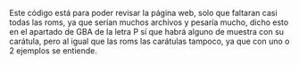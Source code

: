 Este código está para poder revisar la página web, solo que faltaran casi todas las roms, ya que serían muchos archivos y pesaría mucho, dicho esto en el apartado de GBA de la letra P sí que habrá alguno de muestra con su carátula, pero al igual que las roms las carátulas tampoco, ya que con uno o 2 ejemplos se entiende.
